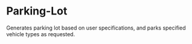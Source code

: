 # Parking-Lot
Generates parking lot based on user specifications, and parks specified vehicle types as requested.
